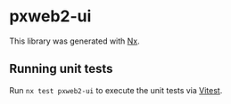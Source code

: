 # pxweb2-ui

This library was generated with [Nx](https://nx.dev).

## Running unit tests

Run `nx test pxweb2-ui` to execute the unit tests via [Vitest](https://vitest.dev/).



